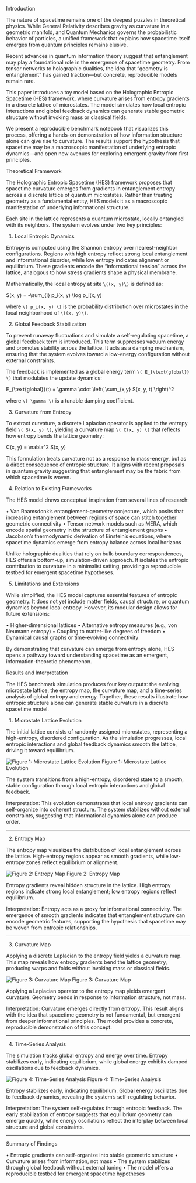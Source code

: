 Introduction

The nature of spacetime remains one of the deepest puzzles in theoretical physics. While General Relativity describes gravity as curvature in a geometric manifold, and Quantum Mechanics governs the probabilistic behavior of particles, a unified framework that explains how spacetime itself emerges from quantum principles remains elusive.

Recent advances in quantum information theory suggest that entanglement may play a foundational role in the emergence of spacetime geometry. From tensor networks to holographic dualities, the idea that “geometry is entanglement” has gained traction—but concrete, reproducible models remain rare.

This paper introduces a toy model based on the Holographic Entropic Spacetime (HES) framework, where curvature arises from entropy gradients in a discrete lattice of microstates. The model simulates how local entropic interactions and global feedback dynamics can generate stable geometric structure without invoking mass or classical fields.

We present a reproducible benchmark notebook that visualizes this process, offering a hands-on demonstration of how information structure alone can give rise to curvature. The results support the hypothesis that spacetime may be a macroscopic manifestation of underlying entropic dynamics—and open new avenues for exploring emergent gravity from first principles.


Theoretical Framework

The Holographic Entropic Spacetime (HES) framework proposes that spacetime curvature emerges from gradients in entanglement entropy across a discrete lattice of quantum microstates. Rather than treating geometry as a fundamental entity, HES models it as a macroscopic manifestation of underlying informational structure.

Each site in the lattice represents a quantum microstate, locally entangled with its neighbors. The system evolves under two key principles:

1. Local Entropic Dynamics

Entropy is computed using the Shannon entropy over nearest-neighbor configurations. Regions with high entropy reflect strong local entanglement and informational disorder, while low entropy indicates alignment or equilibrium. These gradients encode the “informational tension” across the lattice, analogous to how stress gradients shape a physical membrane.

Mathematically, the local entropy at site `\((x, y)\)` is defined as:

S(x, y) = -\sum_{i} p_i(x, y) \log p_i(x, y)


where `\( p_i(x, y) \)` is the probability distribution over microstates in the local neighborhood of `\((x, y)\)`.

2. Global Feedback Stabilization

To prevent runaway fluctuations and simulate a self-regulating spacetime, a global feedback term is introduced. This term suppresses vacuum energy and promotes stability across the lattice. It acts as a damping mechanism, ensuring that the system evolves toward a low-energy configuration without external constraints.

The feedback is implemented as a global energy term `\( E_{\text{global}} \)` that modulates the update dynamics:

E_{\text{global}}(t) = \gamma \cdot \left( \sum_{x,y} S(x, y, t) \right)^2


where `\( \gamma \)` is a tunable damping coefficient.

3. Curvature from Entropy

To extract curvature, a discrete Laplacian operator is applied to the entropy field `\( S(x, y) \)`, yielding a curvature map `\( C(x, y) \)` that reflects how entropy bends the lattice geometry:

C(x, y) = \nabla^2 S(x, y)


This formulation treats curvature not as a response to mass-energy, but as a direct consequence of entropic structure. It aligns with recent proposals in quantum gravity suggesting that entanglement may be the fabric from which spacetime is woven.

4. Relation to Existing Frameworks

The HES model draws conceptual inspiration from several lines of research:

• Van Raamsdonk’s entanglement-geometry conjecture, which posits that increasing entanglement between regions of space can stitch together geometric connectivity
• Tensor network models such as MERA, which encode spatial geometry in the structure of entanglement graphs
• Jacobson’s thermodynamic derivation of Einstein’s equations, where spacetime dynamics emerge from entropy balance across local horizons


Unlike holographic dualities that rely on bulk-boundary correspondences, HES offers a bottom-up, simulation-driven approach. It isolates the entropic contribution to curvature in a minimalist setting, providing a reproducible testbed for emergent spacetime hypotheses.

5. Limitations and Extensions

While simplified, the HES model captures essential features of entropic geometry. It does not yet include matter fields, causal structure, or quantum dynamics beyond local entropy. However, its modular design allows for future extensions:

• Higher-dimensional lattices
• Alternative entropy measures (e.g., von Neumann entropy)
• Coupling to matter-like degrees of freedom
• Dynamical causal graphs or time-evolving connectivity


By demonstrating that curvature can emerge from entropy alone, HES opens a pathway toward understanding spacetime as an emergent, information-theoretic phenomenon.


Results and Interpretation

The HES benchmark simulation produces four key outputs: the evolving microstate lattice, the entropy map, the curvature map, and a time-series analysis of global entropy and energy. Together, these results illustrate how entropic structure alone can generate stable curvature in a discrete spacetime model.

1. Microstate Lattice Evolution

The initial lattice consists of randomly assigned microstates, representing a high-entropy, disordered configuration. As the simulation progresses, local entropic interactions and global feedback dynamics smooth the lattice, driving it toward equilibrium.


![Figure 1: Microstate Lattice Evolution](Figures/Figure_1.PNG)
Figure 1: Microstate Lattice Evolution

The system transitions from a high-entropy, disordered state to a smooth, stable configuration through local entropic interactions and global feedback.

Interpretation:
This evolution demonstrates that local entropy gradients can self-organize into coherent structure. The system stabilizes without external constraints, suggesting that informational dynamics alone can produce order.

---

2. Entropy Map


The entropy map visualizes the distribution of local entanglement across the lattice. High-entropy regions appear as smooth gradients, while low-entropy zones reflect equilibrium or alignment.

![Figure 2: Entropy Map](Figures/Figure_2.PNG)
Figure 2: Entropy Map

Entropy gradients reveal hidden structure in the lattice. High entropy regions indicate strong local entanglement; low entropy regions reflect equilibrium.

Interpretation:
Entropy acts as a proxy for informational connectivity. The emergence of smooth gradients indicates that entanglement structure can encode geometric features, supporting the hypothesis that spacetime may be woven from entropic relationships.

---

3. Curvature Map

Applying a discrete Laplacian to the entropy field yields a curvature map. This map reveals how entropy gradients bend the lattice geometry, producing warps and folds without invoking mass or classical fields.

![Figure 3: Curvature Map](Figures/Figure_3.PNG)
Figure 3: Curvature Map

Applying a Laplacian operator to the entropy map yields emergent curvature. Geometry bends in response to information structure, not mass.

Interpretation:
Curvature emerges directly from entropy. This result aligns with the idea that spacetime geometry is not fundamental, but emergent from deeper informational principles. The model provides a concrete, reproducible demonstration of this concept.

---

4. Time-Series Analysis

The simulation tracks global entropy and energy over time. Entropy stabilizes early, indicating equilibrium, while global energy exhibits damped oscillations due to feedback dynamics.

![Figure 4: Time-Series Analysis](Figures/Figure_4.PNG)
Figure 4: Time-Series Analysis

Entropy stabilizes early, indicating equilibrium. Global energy oscillates due to feedback dynamics, revealing the system’s self-regulating behavior.

Interpretation:
The system self-regulates through entropic feedback. The early stabilization of entropy suggests that equilibrium geometry can emerge quickly, while energy oscillations reflect the interplay between local structure and global constraints.

---

Summary of Findings

• Entropic gradients can self-organize into stable geometric structure
• Curvature arises from information, not mass
• The system stabilizes through global feedback without external tuning
• The model offers a reproducible testbed for emergent spacetime hypotheses


